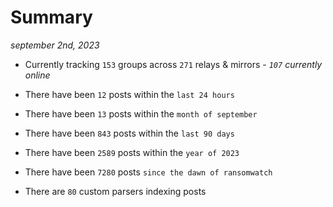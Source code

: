 
# Summary
_september 2nd, 2023_

- Currently tracking `153` groups across `271` relays & mirrors - _`107` currently online_

- There have been `12` posts within the `last 24 hours`

- There have been `13` posts within the `month of september`

- There have been `843` posts within the `last 90 days`

- There have been `2589` posts within the `year of 2023`

- There have been `7280` posts `since the dawn of ransomwatch`

- There are `80` custom parsers indexing posts
